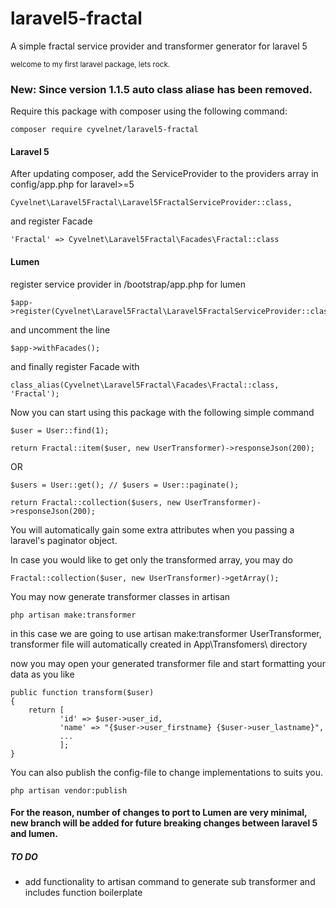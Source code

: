# laravel5-fractal
A simple fractal service provider and transformer generator for laravel 5

<sup>welcome to my first laravel package, lets rock.<sup>

### New: Since version 1.1.5 auto class aliase has been removed.

Require this package with composer using the following command:

    composer require cyvelnet/laravel5-fractal

#### Laravel 5

After updating composer, add the ServiceProvider to the providers array in config/app.php for laravel>=5

    Cyvelnet\Laravel5Fractal\Laravel5FractalServiceProvider::class,

and register Facade

    'Fractal' => Cyvelnet\Laravel5Fractal\Facades\Fractal::class

#### Lumen

register service provider in /bootstrap/app.php for lumen
    
    $app->register(Cyvelnet\Laravel5Fractal\Laravel5FractalServiceProvider::class);

and uncomment the line

    $app->withFacades();

and finally register Facade with

    class_alias(Cyvelnet\Laravel5Fractal\Facades\Fractal::class, 'Fractal');


Now you can start using this package with the following simple command


    $user = User::find(1);

    return Fractal::item($user, new UserTransformer)->responseJson(200);

OR

    $users = User::get(); // $users = User::paginate();

    return Fractal::collection($users, new UserTransformer)->responseJson(200);

You will automatically gain some extra attributes when you passing a laravel's paginator object.

In case you would like to get only the transformed array, you may do

    Fractal::collection($user, new UserTransformer)->getArray();


You may now generate transformer classes in artisan


    php artisan make:transformer

in this case we are going to use artisan make:transformer UserTransformer, transformer file will automatically created in App\Transfomers\ directory

now you may open your generated transformer file and start formatting your data as you like

    public function transform($user)
    {
        return [
               'id' => $user->user_id,
               'name' => "{$user->user_firstname} {$user->user_lastname}",
               ...
               ];
    }


You can also publish the config-file to change implementations to suits you.


    php artisan vendor:publish


#### For the reason, number of changes to port to Lumen are very minimal, new branch will be added for future breaking changes between laravel 5 and lumen.

##### TO DO
* add functionality to artisan command to generate sub transformer and includes function boilerplate

